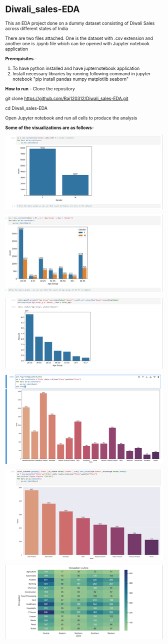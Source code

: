 # Diwali_sales-EDA
This an EDA project done on a dummy dataset consisting of Diwali Sales across different states of India

There are two files attached. 
One is the dataset with .csv extension and another one is .ipynb file which can be opened with Jupyter notebook application

**Prerequisites** -

1. To have python installed and have jupternotebook application
2. Install necessary libraries by running following command in jupyter notebook  "pip install pandas numpy matplotlib seaborn"

**How to run** - 
Clone the repository

git clone https://github.com/Raj120312/Diwali_sales-EDA.git

cd Diwali_sales-EDA


Open Jupyter notebook and run all cells to produce the analysis


**Some of the visualizations are as follows**-

![Age group wise amount spent](https://github.com/Raj120312/Diwali_sales-EDA/blob/63a465c48dfcc9498021a30c97b5b6c5424e5e68/static/graph%201.png)

![image_alt](https://github.com/Raj120312/Diwali_sales-EDA/blob/63a465c48dfcc9498021a30c97b5b6c5424e5e68/static/graph%202.png)

![image_alt](https://github.com/Raj120312/Diwali_sales-EDA/blob/63a465c48dfcc9498021a30c97b5b6c5424e5e68/static/graph%203.png)

![image_alt](https://github.com/Raj120312/Diwali_sales-EDA/blob/63a465c48dfcc9498021a30c97b5b6c5424e5e68/static/graph%204.png)

![image_alt](https://github.com/Raj120312/Diwali_sales-EDA/blob/63a465c48dfcc9498021a30c97b5b6c5424e5e68/static/graph%205.png)

![image_alt](https://github.com/Raj120312/Diwali_sales-EDA/blob/cc678d5040ca7046ffa2d97fde51c77c0e0221a7/static/graph%206.png)









